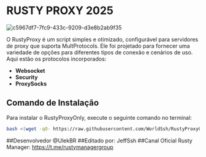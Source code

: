 # RUSTY PROXY 2025 

![c5967df7-7fc9-433c-9209-d3e8b2ab9f35](https://github.com/user-attachments/assets/544c0c91-e631-4022-b41a-d5bd8aef1186)

O RustyProxy é um script simples e otimizado, configurável para servidores de proxy que suporta MultProtocols.
Ele foi projetado para fornecer uma variedade de opções para diferentes tipos de conexão e cenários de uso. Aqui estão os protocolos incorporados:
- **Websocket**
- **Security**
- **ProxySocks**


## Comando de Instalação

Para instalar o RustyProxyOnly, execute o seguinte comando no terminal:

```bash
bash <(wget -qO- https://raw.githubusercontent.com/WorldSsh/RustyProxyOnly/refs/heads/main/install.sh)
```

##Desenvolvedor @UlekBR
##Editado por: JeffSsh
##Canal Oficial Rusty Manager: https://t.me/rustymanagergroup
